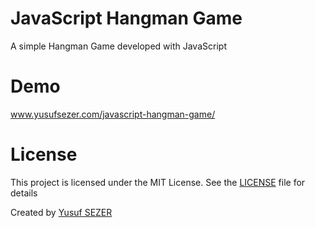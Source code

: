 # JavaScript Hangman Game
A simple Hangman Game developed with JavaScript

# Demo
www.yusufsezer.com/javascript-hangman-game/

# License
This project is licensed under the MIT License. See the [LICENSE](LICENSE) file for details

Created by [Yusuf SEZER](http://www.yusufsezer.com)
